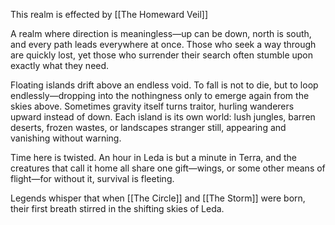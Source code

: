 This realm is effected by [[The Homeward Veil]]

A realm where direction is meaningless—up can be down, north is south, and every path leads everywhere at once. Those who seek a way through are quickly lost, yet those who surrender their search often stumble upon exactly what they need.

Floating islands drift above an endless void. To fall is not to die, but to loop endlessly—dropping into the nothingness only to emerge again from the skies above. Sometimes gravity itself turns traitor, hurling wanderers upward instead of down. Each island is its own world: lush jungles, barren deserts, frozen wastes, or landscapes stranger still, appearing and vanishing without warning.

Time here is twisted. An hour in Leda is but a minute in Terra, and the creatures that call it home all share one gift—wings, or some other means of flight—for without it, survival is fleeting.

Legends whisper that when [[The Circle]] and [[The Storm]] were born, their first breath stirred in the shifting skies of Leda.